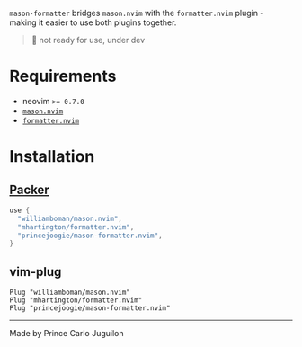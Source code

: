 `mason-formatter` bridges `mason.nvim` with the `formatter.nvim` plugin - making it easier to use both plugins together.

> 🚧 not ready for use, under dev

# Requirements

-   neovim `>= 0.7.0`
-   [`mason.nvim`](https://github.com/williamboman/mason.nvim)
-   [`formatter.nvim`](https://github.com/mhartington/formatter.nvim)

# Installation

## [Packer](https://github.com/wbthomason/packer.nvim)

```lua
use {
  "williamboman/mason.nvim",
  "mhartington/formatter.nvim",
  "princejoogie/mason-formatter.nvim",
}
```

## vim-plug

```vim
Plug "williamboman/mason.nvim"
Plug "mhartington/formatter.nvim"
Plug "princejoogie/mason-formatter.nvim"
```

--- 

Made by Prince Carlo Juguilon
